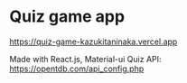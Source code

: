 # Quiz game app
<a href="https://quiz-game-kazukitaninaka.vercel.app" target="_blank">https://quiz-game-kazukitaninaka.vercel.app</a>

Made with React.js, Material-ui
Quiz API: https://opentdb.com/api_config.php
